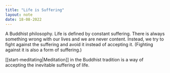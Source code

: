 ```yaml
---
title: "Life is Suffering"
layout: note
date: 18-08-2022
---
```



A Buddhist philosophy. Life is defined by constant suffering. There is always something wrong with our lives and we are never content. Instead, we try to fight against the suffering and avoid it instead of accepting it. (Fighting against it is also a form of suffering.)

[[start-meditating|Meditation]] in the Buddhist tradition is a way of accepting the inevitable suffering of life.
